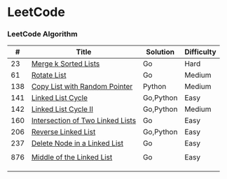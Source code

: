 LeetCode
========

### LeetCode Algorithm



| #    | Title                | Solution | Difficulty |
| ---- | -------------------- | -------- | ---------- |
| 23   | [Merge k Sorted Lists](https://leetcode.com/problems/merge-k-sorted-lists) | Go       | Hard       |
| 61 | [Rotate List](https://leetcode.com/problems/rotate-list) | Go | Medium |
| 138 | [Copy List with Random Pointer](https://leetcode.com/problems/copy-list-with-random-pointer) | Python | Medium |
| 141 | [Linked List Cycle](https://leetcode.com/problems/linked-list-cycle) | Go,Python | Easy |
| 142 | [Linked List Cycle II](https://leetcode.com/problems/linked-list-cycle-ii) | Go,Python | Medium |
| 160 | [Intersection of Two Linked Lists](https://leetcode.com/problems/intersection-of-two-linked-lists) | Go | Easy |
| 206 | [Reverse Linked List](https://leetcode.com/problems/reverse-linked-list) | Go,Python | Easy |
| 237 | [Delete Node in a Linked List](https://leetcode.com/problems/delete-node-in-a-linked-list) | Go | Easy |
| | | | |
| 876 | [Middle of the Linked List](https://leetcode.com/problems/middle-of-the-linked-list) | Go | Easy |
| | | | |
| | | | |
| | | | |
